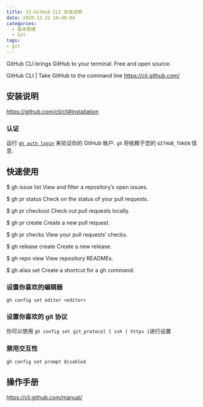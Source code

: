 ```yaml
---
title: 13-GitHub CLI 安装说明
date: 2020.12.31 10:49:04
categories:
  - 版本管理
  - Git
tags:
- git
---
```


GitHub CLI brings GitHub to your terminal. Free and open source.

GitHub CLI | Take GitHub to the command line
<https://cli.github.com/>

## 安装说明

<https://github.com/cli/cli#installation>

### 认证

运行 [`gh auth login`](https://cli.github.com/manual/gh_auth_login) 来验证你的 GitHub 帐户. `gh` 将依赖于您的 `GITHUB_TOKEN` 信息.

## 快速使用

$ gh issue list
View and filter a repository’s open issues.

$ gh pr status
Check on the status of your pull requests.

$ gh pr checkout
Check out pull requests locally.

$ gh pr create
Create a new pull request.

$ gh pr checks
View your pull requests’ checks.

$ gh release create
Create a new release.

$ gh repo view
View repository READMEs.

$ gh alias set
Create a shortcut for a gh command.

### 设置你喜欢的编辑器

`gh config set editor <editor>`

### 设置你喜欢的 git 协议

你可以使用 `gh config set git_protocol { ssh | https }`进行设置

### 禁用交互性

`gh config set prompt disabled`

## 操作手册

<https://cli.github.com/manual/>
